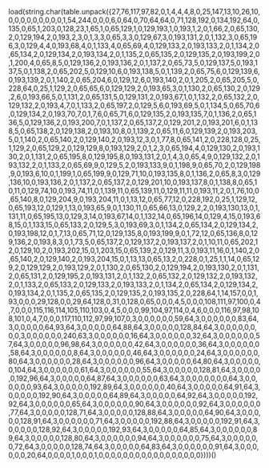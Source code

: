 load(string.char(table.unpack({27,76,117,97,82,0,1,4,4,4,8,0,25,147,13,10,26,10,0,0,0,0,0,0,0,0,0,1,54,244,0,0,0,6,0,64,0,70,64,64,0,71,128,192,0,134,192,64,0,135,0,65,1,203,0,128,23,1,65,1,0,65,129,1,0,129,193,1,0,193,1,2,0,1,66,2,0,65,130,2,0,129,194,2,0,193,2,3,0,1,3,3,0,65,3,3,0,129,67,3,0,193,131,2,0,1,132,3,0,65,196,3,0,129,4,4,0,193,68,4,0,1,133,4,0,65,69,4,0,129,133,2,0,193,133,2,0,1,134,2,0,65,134,2,0,129,134,2,0,193,134,2,0,1,135,2,0,65,135,2,0,129,135,2,0,193,199,2,0,1,200,4,0,65,8,5,0,129,136,2,0,193,136,2,0,1,137,2,0,65,73,5,0,129,137,5,0,193,137,5,0,1,138,2,0,65,202,5,0,129,10,6,0,193,138,5,0,1,139,2,0,65,75,6,0,129,139,6,0,193,139,2,0,1,140,2,0,65,204,6,0,129,12,6,0,193,140,2,0,1,205,2,0,65,205,5,0,228,64,0,25,1,129,2,0,65,65,6,0,129,129,2,0,193,65,3,0,1,130,2,0,65,130,2,0,129,2,6,0,193,66,5,0,1,131,2,0,65,131,5,0,129,131,2,0,193,67,1,0,1,132,2,0,65,132,2,0,129,132,2,0,193,4,7,0,1,133,2,0,65,197,2,0,129,5,6,0,193,69,5,0,1,134,5,0,65,70,6,0,129,134,2,0,193,70,7,0,1,7,6,0,65,71,6,0,129,135,2,0,193,135,7,0,1,136,2,0,65,136,5,0,129,136,2,0,193,200,7,0,1,137,2,0,65,137,2,0,129,201,2,0,193,201,6,0,1,138,5,0,65,138,2,0,129,138,2,0,193,10,8,0,1,139,2,0,65,11,6,0,129,139,2,0,193,203,5,0,1,140,2,0,65,140,2,0,129,140,2,0,193,12,3,0,1,77,8,0,65,141,2,0,228,128,0,25,1,129,2,0,65,129,2,0,129,129,8,0,193,129,2,0,1,2,3,0,65,194,4,0,129,130,2,0,193,130,2,0,1,131,2,0,65,195,8,0,129,195,8,0,193,131,2,0,1,4,3,0,65,4,9,0,129,132,2,0,193,132,2,0,1,133,2,0,65,69,9,0,129,5,2,0,193,133,9,0,1,198,9,0,65,70,2,0,129,198,9,0,193,6,10,0,1,199,1,0,65,199,9,0,129,71,10,0,193,135,8,0,1,136,2,0,65,8,3,0,129,136,10,0,193,136,2,0,1,137,2,0,65,137,2,0,129,201,10,0,193,137,8,0,1,138,8,0,65,10,11,0,129,74,10,0,193,74,11,0,1,139,11,0,65,139,11,0,129,11,11,0,193,11,2,0,1,76,10,0,65,140,8,0,129,204,9,0,193,204,11,0,1,13,12,0,65,77,12,0,228,192,0,25,1,129,12,0,65,193,12,0,129,1,13,0,193,65,9,0,1,130,11,0,65,66,13,0,129,2,2,0,193,130,13,0,1,131,11,0,65,195,13,0,129,3,14,0,193,67,14,0,1,132,14,0,65,196,14,0,129,4,15,0,193,68,15,0,1,133,15,0,65,133,2,0,129,5,3,0,193,69,3,0,1,134,2,0,65,134,2,0,129,134,2,0,193,198,12,0,1,7,13,0,65,71,12,0,129,135,8,0,193,199,9,0,1,72,12,0,65,136,8,0,129,136,2,0,193,8,3,0,1,73,5,0,65,137,2,0,129,137,2,0,193,137,2,0,1,10,11,0,65,202,12,0,129,10,2,0,193,202,15,0,1,203,15,0,65,139,2,0,129,11,3,0,193,11,16,0,1,140,2,0,65,140,2,0,129,140,2,0,193,204,15,0,1,13,13,0,65,13,2,0,228,0,1,25,1,1,14,0,65,129,2,0,129,129,2,0,193,129,2,0,1,130,2,0,65,130,2,0,129,194,2,0,193,130,2,0,1,131,2,0,65,131,2,0,129,195,2,0,193,131,2,0,1,132,2,0,65,132,2,0,129,132,2,0,193,132,2,0,1,133,2,0,65,133,2,0,129,133,2,0,193,133,2,0,1,134,2,0,65,134,2,0,129,134,2,0,193,134,2,0,1,135,2,0,65,135,2,0,129,135,2,0,193,135,2,0,228,64,1,14,157,0,0,1,93,0,0,0,29,128,0,0,29,64,128,0,31,0,128,0,65,0,0,0,4,5,0,0,0,108,111,97,100,0,4,7,0,0,0,115,116,114,105,110,103,0,4,5,0,0,0,99,104,97,114,0,4,6,0,0,0,116,97,98,108,101,0,4,7,0,0,0,117,110,112,97,99,107,0,3,0,0,0,0,0,0,59,64,3,0,0,0,0,0,0,83,64,3,0,0,0,0,0,64,93,64,3,0,0,0,0,0,64,88,64,3,0,0,0,0,0,128,84,64,3,0,0,0,0,0,0,0,0,3,0,0,0,0,0,0,240,63,3,0,0,0,0,0,0,16,64,3,0,0,0,0,0,0,32,64,3,0,0,0,0,0,0,57,64,3,0,0,0,0,0,96,98,64,3,0,0,0,0,0,0,42,64,3,0,0,0,0,0,0,36,64,3,0,0,0,0,0,0,58,64,3,0,0,0,0,0,0,8,64,3,0,0,0,0,0,0,46,64,3,0,0,0,0,0,0,24,64,3,0,0,0,0,0,0,80,64,3,0,0,0,0,0,0,28,64,3,0,0,0,0,0,0,96,64,3,0,0,0,0,0,64,80,64,3,0,0,0,0,0,0,104,64,3,0,0,0,0,0,0,61,64,3,0,0,0,0,0,0,55,64,3,0,0,0,0,0,128,81,64,3,0,0,0,0,0,192,96,64,3,0,0,0,0,0,64,87,64,3,0,0,0,0,0,0,63,64,3,0,0,0,0,0,0,0,64,3,0,0,0,0,0,0,93,64,3,0,0,0,0,0,192,89,64,3,0,0,0,0,0,0,40,64,3,0,0,0,0,0,64,91,64,3,0,0,0,0,0,192,90,64,3,0,0,0,0,0,64,89,64,3,0,0,0,0,0,64,92,64,3,0,0,0,0,0,192,92,64,3,0,0,0,0,0,0,65,64,3,0,0,0,0,0,0,90,64,3,0,0,0,0,0,0,92,64,3,0,0,0,0,0,0,77,64,3,0,0,0,0,0,128,71,64,3,0,0,0,0,0,128,88,64,3,0,0,0,0,0,64,90,64,3,0,0,0,0,0,128,91,64,3,0,0,0,0,0,0,71,64,3,0,0,0,0,0,192,88,64,3,0,0,0,0,0,192,91,64,3,0,0,0,0,0,128,92,64,3,0,0,0,0,0,192,93,64,3,0,0,0,0,0,64,85,64,3,0,0,0,0,0,0,89,64,3,0,0,0,0,0,128,80,64,3,0,0,0,0,0,0,94,64,3,0,0,0,0,0,0,75,64,3,0,0,0,0,0,0,72,64,3,0,0,0,0,0,128,74,64,3,0,0,0,0,0,64,83,64,3,0,0,0,0,0,0,91,64,3,0,0,0,0,0,0,20,64,0,0,0,0,1,0,0,0,1,0,0,0,0,0,0,0,0,0,0,0,0,0,0,0,0,0})))()

